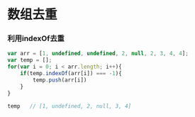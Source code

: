 # 数组去重

### 利用indexOf去重

```javascript
var arr = [1, undefined, undefined, 2, null, 2, 3, 4, 4];
var temp = [];
for(var i = 0; i < arr.length; i++){
    if(temp.indexOf(arr[i]) === -1){
        temp.push(arr[i])
    }
}

temp   // [1, undefined, 2, null, 3, 4]
```

 


